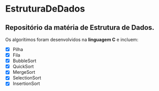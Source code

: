 # EstruturaDeDados
## Repositório da matéria de Estrutura de Dados.

Os algorítimos foram desenvolvidos na __linguagem C__ e incluem:

- [X] Pilha
- [X] Fila
- [X] BubbleSort
- [X] QuickSort
- [X] MergeSort
- [X] SelectionSort
- [X] InsertionSort
